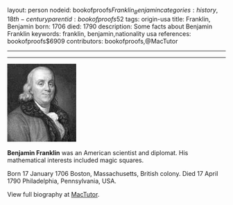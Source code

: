 layout: person
nodeid: bookofproofs$Franklin_Benjamin
categories: history,18th-century
parentid: bookofproofs$52
tags: origin-usa
title: Franklin, Benjamin
born: 1706
died: 1790
description: Some facts about Benjamin Franklin
keywords: franklin, benjamin,nationality usa
references: bookofproofs$6909
contributors: bookofproofs,@MacTutor

---


---

![Franklin_Benjamin.jpg](https://github.com/bookofproofs/bookofproofs.github.io/blob/main/_sources/_assets/images/portraits/Franklin_Benjamin.jpg?raw=true)

**Benjamin Franklin** was an American scientist and diplomat. His mathematical interests included magic squares.

Born 17 January 1706 Boston, Massachusetts, British colony. Died 17 April 1790 Philadelphia, Pennsylvania, USA.


View full biography at [MacTutor](https://mathshistory.st-andrews.ac.uk/Biographies/Franklin_Benjamin/).